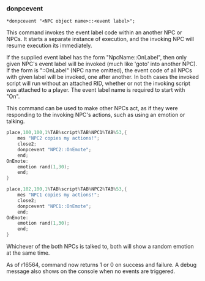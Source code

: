 ### donpcevent
```
*donpcevent "<NPC object name>::<event label>";
```

This command invokes the event label code within an another NPC or NPCs. It
starts a separate instance of execution, and the invoking NPC will resume
execution its immediately.

If the supplied event label has the form "NpcName::OnLabel", then only given
NPC's event label will be invoked (much like 'goto' into another NPC). If the
form is "::OnLabel" (NPC name omitted), the event code of all NPCs with given
label will be invoked, one after another. In both cases the invoked script
will run without an attached RID, whether or not the invoking script was
attached to a player. The event label name is required to start with "On".

This command can be used to make other NPCs act, as if they were responding to
the invoking NPC's actions, such as using an emotion or talking.

```c
place,100,100,1%TAB%script%TAB%NPC1%TAB%53,{
    mes "NPC2 copies my actions!";
    close2;
    donpcevent "NPC2::OnEmote";
    end;
OnEmote:
    emotion rand(1,30);
    end;
}

place,102,100,1%TAB%script%TAB%NPC2%TAB%53,{
    mes "NPC1 copies my actions!";
    close2;
    donpcevent "NPC1::OnEmote";
    end;
OnEmote:
    emotion rand(1,30);
    end;
}
```

Whichever of the both NPCs is talked to, both will show a random emotion at the
same time.

As of r16564, command now returns 1 or 0 on success and failure.
A debug message also shows on the console when no events are triggered.
